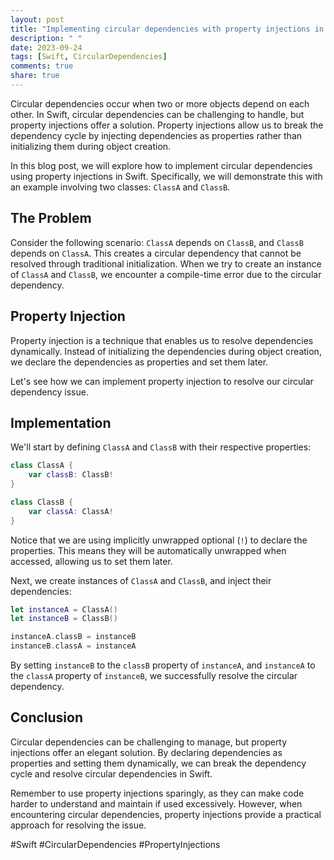 ```yaml
---
layout: post
title: "Implementing circular dependencies with property injections in Swift"
description: " "
date: 2023-09-24
tags: [Swift, CircularDependencies]
comments: true
share: true
---
```


Circular dependencies occur when two or more objects depend on each other. In Swift, circular dependencies can be challenging to handle, but property injections offer a solution. Property injections allow us to break the dependency cycle by injecting dependencies as properties rather than initializing them during object creation.

In this blog post, we will explore how to implement circular dependencies using property injections in Swift. Specifically, we will demonstrate this with an example involving two classes: `ClassA` and `ClassB`. 

## The Problem

Consider the following scenario: `ClassA` depends on `ClassB`, and `ClassB` depends on `ClassA`. This creates a circular dependency that cannot be resolved through traditional initialization. When we try to create an instance of `ClassA` and `ClassB`, we encounter a compile-time error due to the circular dependency.

## Property Injection

Property injection is a technique that enables us to resolve dependencies dynamically. Instead of initializing the dependencies during object creation, we declare the dependencies as properties and set them later.

Let's see how we can implement property injection to resolve our circular dependency issue.

## Implementation

We'll start by defining `ClassA` and `ClassB` with their respective properties:

```swift
class ClassA {
    var classB: ClassB!
}

class ClassB {
    var classA: ClassA!
}
```

Notice that we are using implicitly unwrapped optional (`!`) to declare the properties. This means they will be automatically unwrapped when accessed, allowing us to set them later.

Next, we create instances of `ClassA` and `ClassB`, and inject their dependencies:

```swift
let instanceA = ClassA()
let instanceB = ClassB()

instanceA.classB = instanceB
instanceB.classA = instanceA
```

By setting `instanceB` to the `classB` property of `instanceA`, and `instanceA` to the `classA` property of `instanceB`, we successfully resolve the circular dependency.

## Conclusion

Circular dependencies can be challenging to manage, but property injections offer an elegant solution. By declaring dependencies as properties and setting them dynamically, we can break the dependency cycle and resolve circular dependencies in Swift.

Remember to use property injections sparingly, as they can make code harder to understand and maintain if used excessively. However, when encountering circular dependencies, property injections provide a practical approach for resolving the issue.

#Swift #CircularDependencies #PropertyInjections